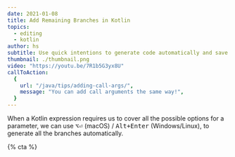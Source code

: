 ```yaml
---
date: 2021-01-08
title: Add Remaining Branches in Kotlin
topics:
  - editing
  - kotlin
author: hs
subtitle: Use quick intentions to generate code automatically and save you typing.
thumbnail: ./thumbnail.png
video: "https://youtu.be/7R1b5G3yx8U"
callToAction:
  {
    url: "/java/tips/adding-call-args/",
    message: "You can add call arguments the same way!",
  }
---
```


When a Kotlin expression requires us to cover all the possible options for a parameter, we can use <kbd>⌥⏎</kbd> (macOS) / <kbd>Alt+Enter</kbd> (Windows/Linux), to generate all the branches automatically.

{% cta %}
